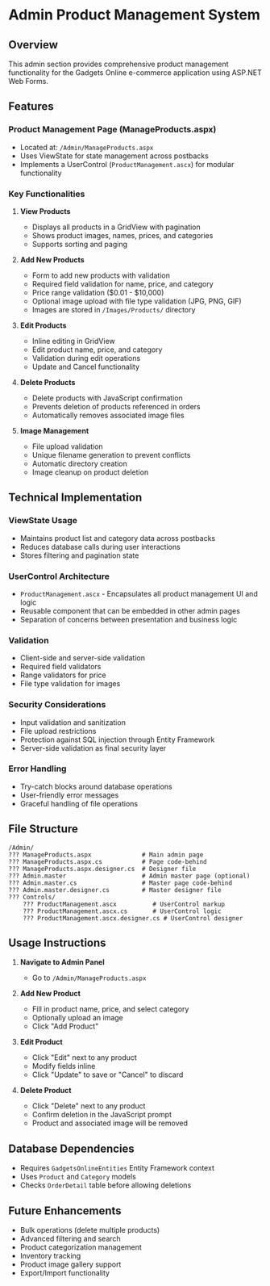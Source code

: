# Admin Product Management System

## Overview
This admin section provides comprehensive product management functionality for the Gadgets Online e-commerce application using ASP.NET Web Forms.

## Features

### Product Management Page (ManageProducts.aspx)
- Located at: `/Admin/ManageProducts.aspx`
- Uses ViewState for state management across postbacks
- Implements a UserControl (`ProductManagement.ascx`) for modular functionality

### Key Functionalities

1. **View Products**
   - Displays all products in a GridView with pagination
   - Shows product images, names, prices, and categories
   - Supports sorting and paging

2. **Add New Products**
   - Form to add new products with validation
   - Required field validation for name, price, and category
   - Price range validation ($0.01 - $10,000)
   - Optional image upload with file type validation (JPG, PNG, GIF)
   - Images are stored in `/Images/Products/` directory

3. **Edit Products**
   - Inline editing in GridView
   - Edit product name, price, and category
   - Validation during edit operations
   - Update and Cancel functionality

4. **Delete Products**
   - Delete products with JavaScript confirmation
   - Prevents deletion of products referenced in orders
   - Automatically removes associated image files

5. **Image Management**
   - File upload validation
   - Unique filename generation to prevent conflicts
   - Automatic directory creation
   - Image cleanup on product deletion

## Technical Implementation

### ViewState Usage
- Maintains product list and category data across postbacks
- Reduces database calls during user interactions
- Stores filtering and pagination state

### UserControl Architecture
- `ProductManagement.ascx` - Encapsulates all product management UI and logic
- Reusable component that can be embedded in other admin pages
- Separation of concerns between presentation and business logic

### Validation
- Client-side and server-side validation
- Required field validators
- Range validators for price
- File type validation for images

### Security Considerations
- Input validation and sanitization
- File upload restrictions
- Protection against SQL injection through Entity Framework
- Server-side validation as final security layer

### Error Handling
- Try-catch blocks around database operations
- User-friendly error messages
- Graceful handling of file operations

## File Structure
```
/Admin/
??? ManageProducts.aspx              # Main admin page
??? ManageProducts.aspx.cs           # Page code-behind
??? ManageProducts.aspx.designer.cs  # Designer file
??? Admin.master                     # Admin master page (optional)
??? Admin.master.cs                  # Master page code-behind
??? Admin.master.designer.cs         # Master designer file
??? Controls/
    ??? ProductManagement.ascx          # UserControl markup
    ??? ProductManagement.ascx.cs       # UserControl logic
    ??? ProductManagement.ascx.designer.cs # UserControl designer
```

## Usage Instructions

1. **Navigate to Admin Panel**
   - Go to `/Admin/ManageProducts.aspx`

2. **Add New Product**
   - Fill in product name, price, and select category
   - Optionally upload an image
   - Click "Add Product"

3. **Edit Product**
   - Click "Edit" next to any product
   - Modify fields inline
   - Click "Update" to save or "Cancel" to discard

4. **Delete Product**
   - Click "Delete" next to any product
   - Confirm deletion in the JavaScript prompt
   - Product and associated image will be removed

## Database Dependencies
- Requires `GadgetsOnlineEntities` Entity Framework context
- Uses `Product` and `Category` models
- Checks `OrderDetail` table before allowing deletions

## Future Enhancements
- Bulk operations (delete multiple products)
- Advanced filtering and search
- Product categorization management
- Inventory tracking
- Product image gallery support
- Export/Import functionality